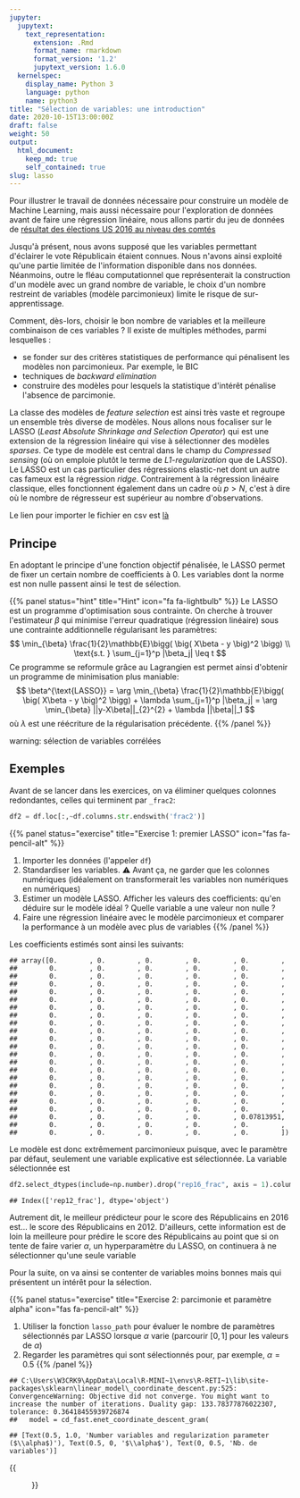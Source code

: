 ```yaml
---
jupyter:
  jupytext:
    text_representation:
      extension: .Rmd
      format_name: rmarkdown
      format_version: '1.2'
      jupytext_version: 1.6.0
  kernelspec:
    display_name: Python 3
    language: python
    name: python3
title: "Sélection de variables: une introduction"
date: 2020-10-15T13:00:00Z
draft: false
weight: 50
output: 
  html_document:
    keep_md: true
    self_contained: true
slug: lasso
---
```







Pour illustrer le travail de données nécessaire pour construire un modèle de Machine Learning, mais aussi nécessaire pour l'exploration de données avant de faire une régression linéaire, nous allons partir du jeu de données de [résultat des élections US 2016 au niveau des comtés](https://public.opendatasoft.com/explore/dataset/usa-2016-presidential-election-by-county/download/?format=geojson&timezone=Europe/Berlin&lang=fr)


Jusqu'à présent, nous avons supposé que les variables permettant d'éclairer le
vote Républicain étaient connues. Nous n'avons ainsi exploité qu'une partie
limitée de l'information disponible dans nos données. Néanmoins, outre le fléau
computationnel que représenterait la construction d'un modèle avec un grand
nombre de variable, le choix d'un nombre restreint de variables
(modèle parcimonieux) limite le risque de sur-apprentissage.

Comment, dès-lors, choisir le bon nombre de variables et la meilleure
combinaison de ces variables ? Il existe de multiples méthodes, parmi lesquelles :

* se fonder sur des critères statistiques de performance qui pénalisent les
modèles non parcimonieux. Par exemple, le BIC
* techniques de *backward elimination*
* construire des modèles pour lesquels la statistique d'intérêt pénalise l'absence
de parcimonie. 


La classe des modèles de *feature selection* est ainsi très vaste et regroupe
un ensemble très diverse de modèles. Nous allons nous focaliser sur le LASSO
(*Least Absolute Shrinkage and Selection Operator*)
qui est une extension de la régression linéaire qui vise à sélectionner des
modèles *sparses*. Ce type de modèle est central dans le champ du 
*Compressed sensing* (où on emploie plutôt le terme 
de *L1-regularization* que de LASSO). Le LASSO est un cas particulier des
régressions elastic-net dont un autre cas fameux est la régression *ridge*.
Contrairement à la régression linéaire classique, elles fonctionnent également
dans un cadre où $p>N$, c'est à dire où le nombre de régresseur est supérieur
au nombre d'observations.

Le lien pour importer le fichier en csv est [là](https://public.opendatasoft.com/explore/dataset/usa-2016-presidential-election-by-county/download/?format=geojson&timezone=Europe/Berlin&lang=fr)



## Principe

En adoptant le principe d'une fonction objectif pénalisée, le LASSO permet de fixer un certain nombre de coefficients à 0. Les variables dont la norme est non nulle passent ainsi le test de sélection. 

{{% panel status="hint" title="Hint" icon="fa fa-lightbulb" %}}
Le LASSO est un programme d'optimisation sous contrainte. On cherche à trouver l'estimateur $\beta$ qui minimise l'erreur quadratique (régression linéaire) sous une contrainte additionnelle régularisant les paramètres:
$$
\min_{\beta} \frac{1}{2}\mathbb{E}\bigg( \big( X\beta - y  \big)^2 \bigg) \\
\text{s.t. } \sum_{j=1}^p |\beta_j| \leq t
$$
Ce programme se reformule grâce au Lagrangien est permet ainsi d'obtenir un programme de minimisation plus maniable: 
$$
\beta^{\text{LASSO}} = \arg \min_{\beta} \frac{1}{2}\mathbb{E}\bigg( \big( X\beta - y  \big)^2 \bigg) + \lambda \sum_{j=1}^p |\beta_j| = \arg \min_{\beta} ||y-X\beta||_{2}^{2} + \lambda ||\beta||_1
$$
où $\lambda$ est une réécriture de la régularisation précédente. 
{{% /panel %}}

warning: sélection de variables corrélées

## Exemples

Avant de se lancer dans les exercices, on va éliminer quelques colonnes redondantes, celles qui terminent par `_frac2`:


```python
df2 = df.loc[:,~df.columns.str.endswith('frac2')]
```


{{% panel status="exercise" title="Exercise 1: premier LASSO" icon="fas fa-pencil-alt" %}}
1. Importer les données (l'appeler `df`)
2. Standardiser les variables. :warning: Avant ça,
ne garder que les colonnes numériques (idéalement on transformerait
les variables non numériques en numériques)
3. Estimer un modèle LASSO. Afficher les valeurs des coefficients: qu'en déduire sur le modèle idéal ? Quelle variable a une valeur non nulle ?
4. Faire une régression linéaire avec le modèle parcimonieux et comparer la
performance à un modèle avec plus de variables
{{% /panel %}}



Les coefficients estimés sont ainsi les suivants:


```
## array([0.        , 0.        , 0.        , 0.        , 0.        ,
##        0.        , 0.        , 0.        , 0.        , 0.        ,
##        0.        , 0.        , 0.        , 0.        , 0.        ,
##        0.        , 0.        , 0.        , 0.        , 0.        ,
##        0.        , 0.        , 0.        , 0.        , 0.        ,
##        0.        , 0.        , 0.        , 0.        , 0.        ,
##        0.        , 0.        , 0.        , 0.        , 0.        ,
##        0.        , 0.        , 0.        , 0.        , 0.        ,
##        0.        , 0.        , 0.        , 0.        , 0.        ,
##        0.        , 0.        , 0.        , 0.        , 0.        ,
##        0.        , 0.        , 0.        , 0.        , 0.        ,
##        0.        , 0.        , 0.        , 0.        , 0.        ,
##        0.        , 0.        , 0.        , 0.        , 0.        ,
##        0.        , 0.        , 0.        , 0.        , 0.        ,
##        0.        , 0.        , 0.        , 0.        , 0.        ,
##        0.        , 0.        , 0.        , 0.        , 0.        ,
##        0.        , 0.        , 0.        , 0.        , 0.        ,
##        0.        , 0.        , 0.        , 0.        , 0.        ,
##        0.        , 0.        , 0.        , 0.        , 0.        ,
##        0.        , 0.        , 0.        , 0.        , 0.        ,
##        0.        , 0.        , 0.        , 0.        , 0.07813951,
##        0.        , 0.        , 0.        , 0.        , 0.        ,
##        0.        , 0.        , 0.        , 0.        , 0.        ])
```

Le modèle est donc extrêmement parcimonieux puisque, avec le paramètre par défaut, seulement une variable explicative est sélectionnée. La variable sélectionnée est


```python
df2.select_dtypes(include=np.number).drop("rep16_frac", axis = 1).columns[np.abs(lasso1.coef_)>0]
```

```
## Index(['rep12_frac'], dtype='object')
```

Autrement dit, le meilleur prédicteur pour le score des Républicains en 2016 est... le score des Républicains en 2012.
D'ailleurs, cette information est de loin la meilleure pour prédire le score 
des Républicains au point que si on tente de faire varier $\alpha$, un 
hyperparamètre du LASSO, on continuera à ne sélectionner qu'une seule variable

Pour la suite, on va ainsi se contenter de variables moins bonnes mais qui 
présentent un intérêt pour la sélection.



{{% panel status="exercise" title="Exercise 2: parcimonie et paramètre alpha" icon="fas fa-pencil-alt" %}}
1. Utiliser la fonction `lasso_path` pour évaluer le nombre de paramètres sélectionnés par LASSO lorsque $\alpha$
varie (parcourir $[0,1]$ pour les valeurs de $\alpha$)
2. Regarder les paramètres qui sont sélectionnés pour, par exemple, $\alpha=0.5$
{{% /panel %}}



```
## C:\Users\W3CRK9\AppData\Local\R-MINI~1\envs\R-RETI~1\lib\site-packages\sklearn\linear_model\_coordinate_descent.py:525: ConvergenceWarning: Objective did not converge. You might want to increase the number of iterations. Duality gap: 133.78377876022307, tolerance: 0.36418455939726874
##   model = cd_fast.enet_coordinate_descent_gram(
```

```
## [Text(0.5, 1.0, 'Number variables and regularization parameter ($\\alpha$)'), Text(0.5, 0, '$\\alpha$'), Text(0, 0.5, 'Nb. de variables')]
```

{{<figure src="unnamed-chunk-7-1.png" >}}



